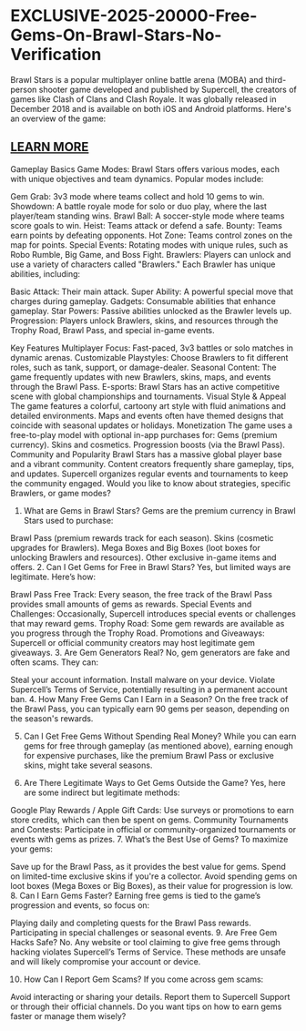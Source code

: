 # EXCLUSIVE-2025-20000-Free-Gems-On-Brawl-Stars-No-Verification

Brawl Stars is a popular multiplayer online battle arena (MOBA) and third-person shooter game developed and published by Supercell, the creators of games like Clash of Clans and Clash Royale. It was globally released in December 2018 and is available on both iOS and Android platforms. Here's an overview of the game:

<h2><a href="https://allresources.xyz/brawlstars.html/">LEARN MORE</a></h2>

Gameplay Basics
Game Modes: Brawl Stars offers various modes, each with unique objectives and team dynamics. Popular modes include:

Gem Grab: 3v3 mode where teams collect and hold 10 gems to win.
Showdown: A battle royale mode for solo or duo play, where the last player/team standing wins.
Brawl Ball: A soccer-style mode where teams score goals to win.
Heist: Teams attack or defend a safe.
Bounty: Teams earn points by defeating opponents.
Hot Zone: Teams control zones on the map for points.
Special Events: Rotating modes with unique rules, such as Robo Rumble, Big Game, and Boss Fight.
Brawlers: Players can unlock and use a variety of characters called "Brawlers." Each Brawler has unique abilities, including:

Basic Attack: Their main attack.
Super Ability: A powerful special move that charges during gameplay.
Gadgets: Consumable abilities that enhance gameplay.
Star Powers: Passive abilities unlocked as the Brawler levels up.
Progression: Players unlock Brawlers, skins, and resources through the Trophy Road, Brawl Pass, and special in-game events.

Key Features
Multiplayer Focus: Fast-paced, 3v3 battles or solo matches in dynamic arenas.
Customizable Playstyles: Choose Brawlers to fit different roles, such as tank, support, or damage-dealer.
Seasonal Content: The game frequently updates with new Brawlers, skins, maps, and events through the Brawl Pass.
E-sports: Brawl Stars has an active competitive scene with global championships and tournaments.
Visual Style & Appeal
The game features a colorful, cartoony art style with fluid animations and detailed environments.
Maps and events often have themed designs that coincide with seasonal updates or holidays.
Monetization
The game uses a free-to-play model with optional in-app purchases for:
Gems (premium currency).
Skins and cosmetics.
Progression boosts (via the Brawl Pass).
Community and Popularity
Brawl Stars has a massive global player base and a vibrant community.
Content creators frequently share gameplay, tips, and updates.
Supercell organizes regular events and tournaments to keep the community engaged.
Would you like to know about strategies, specific Brawlers, or game modes?
1. What are Gems in Brawl Stars?
Gems are the premium currency in Brawl Stars used to purchase:

Brawl Pass (premium rewards track for each season).
Skins (cosmetic upgrades for Brawlers).
Mega Boxes and Big Boxes (loot boxes for unlocking Brawlers and resources).
Other exclusive in-game items and offers.
2. Can I Get Gems for Free in Brawl Stars?
Yes, but limited ways are legitimate. Here’s how:

Brawl Pass Free Track: Every season, the free track of the Brawl Pass provides small amounts of gems as rewards.
Special Events and Challenges: Occasionally, Supercell introduces special events or challenges that may reward gems.
Trophy Road: Some gem rewards are available as you progress through the Trophy Road.
Promotions and Giveaways: Supercell or official community creators may host legitimate gem giveaways.
3. Are Gem Generators Real?
No, gem generators are fake and often scams. They can:

Steal your account information.
Install malware on your device.
Violate Supercell’s Terms of Service, potentially resulting in a permanent account ban.
4. How Many Free Gems Can I Earn in a Season?
On the free track of the Brawl Pass, you can typically earn 90 gems per season, depending on the season's rewards.

5. Can I Get Free Gems Without Spending Real Money?
While you can earn gems for free through gameplay (as mentioned above), earning enough for expensive purchases, like the premium Brawl Pass or exclusive skins, might take several seasons.

6. Are There Legitimate Ways to Get Gems Outside the Game?
Yes, here are some indirect but legitimate methods:

Google Play Rewards / Apple Gift Cards: Use surveys or promotions to earn store credits, which can then be spent on gems.
Community Tournaments and Contests: Participate in official or community-organized tournaments or events with gems as prizes.
7. What’s the Best Use of Gems?
To maximize your gems:

Save up for the Brawl Pass, as it provides the best value for gems.
Spend on limited-time exclusive skins if you're a collector.
Avoid spending gems on loot boxes (Mega Boxes or Big Boxes), as their value for progression is low.
8. Can I Earn Gems Faster?
Earning free gems is tied to the game’s progression and events, so focus on:

Playing daily and completing quests for the Brawl Pass rewards.
Participating in special challenges or seasonal events.
9. Are Free Gem Hacks Safe?
No. Any website or tool claiming to give free gems through hacking violates Supercell’s Terms of Service. These methods are unsafe and will likely compromise your account or device.

10. How Can I Report Gem Scams?
If you come across gem scams:

Avoid interacting or sharing your details.
Report them to Supercell Support or through their official channels.
Do you want tips on how to earn gems faster or manage them wisely?
